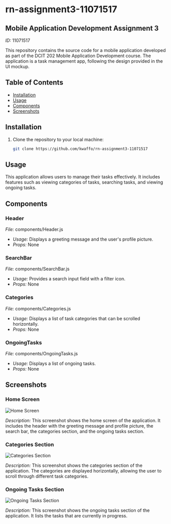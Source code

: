 # rn-assignment3-11071517

## Mobile Application Development Assignment 3

*ID:* 11071517

This repository contains the source code for a mobile application developed as part of the DCIT 202 Mobile Application Development course. The application is a task management app, following the design provided in the UI mockup.

## Table of Contents

- [Installation](#installation)
- [Usage](#usage)
- [Components](#components)
- [Screenshots](#screenshots)

## Installation

1. Clone the repository to your local machine:

   ```bash
   git clone https://github.com/kwaffo/rn-assignment3-11071517

## Usage

This application allows users to manage their tasks effectively. It includes features such as viewing categories of tasks, searching tasks, and viewing ongoing tasks.

## Components

### Header

*File:* components/Header.js

* *Usage:* Displays a greeting message and the user's profile picture.
* *Props:* None

### SearchBar

*File:* components/SearchBar.js

* *Usage:* Provides a search input field with a filter icon.
* *Props:* None

### Categories

*File:* components/Categories.js

* *Usage:* Displays a list of task categories that can be scrolled horizontally.
* *Props:* None

### OngoingTasks

*File:* components/OngoingTasks.js

* *Usage:* Displays a list of ongoing tasks.
* *Props:* None

## Screenshots

### Home Screen

![Home Screen](./assets/screenshot.png)

*Description:* This screenshot shows the home screen of the application. It includes the header with the greeting message and profile picture, the search bar, the categories section, and the ongoing tasks section.

### Categories Section

![Categories Section](./assets/screenshot.png)

*Description:* This screenshot shows the categories section of the application. The categories are displayed horizontally, allowing the user to scroll through different task categories.

### Ongoing Tasks Section

![Ongoing Tasks Section](./assets/screen.png)

*Description:* This screenshot shows the ongoing tasks section of the application. It lists the tasks that are currently in progress.